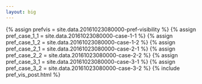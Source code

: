 ```yaml
---
layout: big
---
```

{% assign prefvis = site.data.20161023080000-pref-visibility %}
{% assign pref_case_1_1 = site.data.20161023080000-case-1-1 %}
{% assign pref_case_1_2 = site.data.20161023080000-case-1-2 %}
{% assign pref_case_2_1 = site.data.20161023080000-case-2-1 %}
{% assign pref_case_2_2 = site.data.20161023080000-case-2-2 %}
{% assign pref_case_3_1 = site.data.20161023080000-case-3-1 %}
{% assign pref_case_3_2 = site.data.20161023080000-case-3-2 %}
{% include pref_vis_post.html %}
